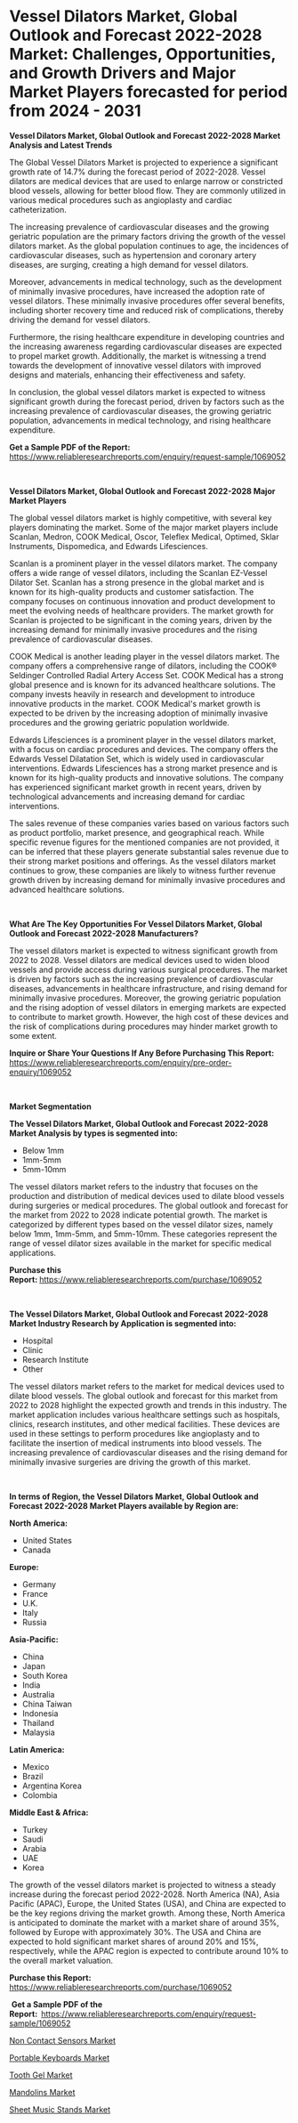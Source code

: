 <p><h1>Vessel Dilators Market, Global Outlook and Forecast 2022-2028 Market: Challenges, Opportunities, and Growth Drivers and Major Market Players forecasted for period from 2024 - 2031</h1></p><p><strong>Vessel Dilators Market, Global Outlook and Forecast 2022-2028 Market Analysis and Latest Trends</strong></p>
<p><p>The Global Vessel Dilators Market is projected to experience a significant growth rate of 14.7% during the forecast period of 2022-2028. Vessel dilators are medical devices that are used to enlarge narrow or constricted blood vessels, allowing for better blood flow. They are commonly utilized in various medical procedures such as angioplasty and cardiac catheterization.</p><p>The increasing prevalence of cardiovascular diseases and the growing geriatric population are the primary factors driving the growth of the vessel dilators market. As the global population continues to age, the incidences of cardiovascular diseases, such as hypertension and coronary artery diseases, are surging, creating a high demand for vessel dilators.</p><p>Moreover, advancements in medical technology, such as the development of minimally invasive procedures, have increased the adoption rate of vessel dilators. These minimally invasive procedures offer several benefits, including shorter recovery time and reduced risk of complications, thereby driving the demand for vessel dilators.</p><p>Furthermore, the rising healthcare expenditure in developing countries and the increasing awareness regarding cardiovascular diseases are expected to propel market growth. Additionally, the market is witnessing a trend towards the development of innovative vessel dilators with improved designs and materials, enhancing their effectiveness and safety.</p><p>In conclusion, the global vessel dilators market is expected to witness significant growth during the forecast period, driven by factors such as the increasing prevalence of cardiovascular diseases, the growing geriatric population, advancements in medical technology, and rising healthcare expenditure.</p></p>
<p><strong>Get a Sample PDF of the Report:&nbsp;</strong> <a href="https://www.reliableresearchreports.com/enquiry/request-sample/1069052">https://www.reliableresearchreports.com/enquiry/request-sample/1069052</a></p>
<p>&nbsp;</p>
<p><strong>Vessel Dilators Market, Global Outlook and Forecast 2022-2028 Major Market Players</strong></p>
<p><p>The global vessel dilators market is highly competitive, with several key players dominating the market. Some of the major market players include Scanlan, Medron, COOK Medical, Oscor, Teleflex Medical, Optimed, Sklar Instruments, Dispomedica, and Edwards Lifesciences.</p><p>Scanlan is a prominent player in the vessel dilators market. The company offers a wide range of vessel dilators, including the Scanlan EZ-Vessel Dilator Set. Scanlan has a strong presence in the global market and is known for its high-quality products and customer satisfaction. The company focuses on continuous innovation and product development to meet the evolving needs of healthcare providers. The market growth for Scanlan is projected to be significant in the coming years, driven by the increasing demand for minimally invasive procedures and the rising prevalence of cardiovascular diseases.</p><p>COOK Medical is another leading player in the vessel dilators market. The company offers a comprehensive range of dilators, including the COOK® Seldinger Controlled Radial Artery Access Set. COOK Medical has a strong global presence and is known for its advanced healthcare solutions. The company invests heavily in research and development to introduce innovative products in the market. COOK Medical's market growth is expected to be driven by the increasing adoption of minimally invasive procedures and the growing geriatric population worldwide.</p><p>Edwards Lifesciences is a prominent player in the vessel dilators market, with a focus on cardiac procedures and devices. The company offers the Edwards Vessel Dilatation Set, which is widely used in cardiovascular interventions. Edwards Lifesciences has a strong market presence and is known for its high-quality products and innovative solutions. The company has experienced significant market growth in recent years, driven by technological advancements and increasing demand for cardiac interventions.</p><p>The sales revenue of these companies varies based on various factors such as product portfolio, market presence, and geographical reach. While specific revenue figures for the mentioned companies are not provided, it can be inferred that these players generate substantial sales revenue due to their strong market positions and offerings. As the vessel dilators market continues to grow, these companies are likely to witness further revenue growth driven by increasing demand for minimally invasive procedures and advanced healthcare solutions.</p></p>
<p>&nbsp;</p>
<p><strong>What Are The Key Opportunities For Vessel Dilators Market, Global Outlook and Forecast 2022-2028 Manufacturers?</strong></p>
<p><p>The vessel dilators market is expected to witness significant growth from 2022 to 2028. Vessel dilators are medical devices used to widen blood vessels and provide access during various surgical procedures. The market is driven by factors such as the increasing prevalence of cardiovascular diseases, advancements in healthcare infrastructure, and rising demand for minimally invasive procedures. Moreover, the growing geriatric population and the rising adoption of vessel dilators in emerging markets are expected to contribute to market growth. However, the high cost of these devices and the risk of complications during procedures may hinder market growth to some extent.</p></p>
<p><strong>Inquire or Share Your Questions If Any Before Purchasing This Report:</strong> <a href="https://www.reliableresearchreports.com/enquiry/pre-order-enquiry/1069052">https://www.reliableresearchreports.com/enquiry/pre-order-enquiry/1069052</a></p>
<p>&nbsp;</p>
<p><strong>Market Segmentation</strong></p>
<p><strong>The Vessel Dilators Market, Global Outlook and Forecast 2022-2028 Market Analysis by types is segmented into:</strong></p>
<p><ul><li>Below 1mm</li><li>1mm-5mm</li><li>5mm-10mm</li></ul></p>
<p><p>The vessel dilators market refers to the industry that focuses on the production and distribution of medical devices used to dilate blood vessels during surgeries or medical procedures. The global outlook and forecast for the market from 2022 to 2028 indicate potential growth. The market is categorized by different types based on the vessel dilator sizes, namely below 1mm, 1mm-5mm, and 5mm-10mm. These categories represent the range of vessel dilator sizes available in the market for specific medical applications.</p></p>
<p><strong>Purchase this Report:&nbsp;</strong><a href="https://www.reliableresearchreports.com/purchase/1069052">https://www.reliableresearchreports.com/purchase/1069052</a></p>
<p>&nbsp;</p>
<p><strong>The Vessel Dilators Market, Global Outlook and Forecast 2022-2028 Market Industry Research by Application is segmented into:</strong></p>
<p><ul><li>Hospital</li><li>Clinic</li><li>Research Institute</li><li>Other</li></ul></p>
<p><p>The vessel dilators market refers to the market for medical devices used to dilate blood vessels. The global outlook and forecast for this market from 2022 to 2028 highlight the expected growth and trends in this industry. The market application includes various healthcare settings such as hospitals, clinics, research institutes, and other medical facilities. These devices are used in these settings to perform procedures like angioplasty and to facilitate the insertion of medical instruments into blood vessels. The increasing prevalence of cardiovascular diseases and the rising demand for minimally invasive surgeries are driving the growth of this market.</p></p>
<p>&nbsp;</p>
<p><strong>In terms of Region, the Vessel Dilators Market, Global Outlook and Forecast 2022-2028 Market Players available by Region are:</strong></p>
<p>
    <p> <strong> North America: </strong>
        <ul>
            <li>United States</li>
            <li>Canada</li>
        </ul>
        </p> 
    <p> <strong> Europe: </strong>
        <ul>
            <li>Germany</li>
            <li>France</li>
            <li>U.K.</li>
            <li>Italy</li>
            <li>Russia</li>
        </ul>
        </p> 
    <p> <strong> Asia-Pacific: </strong>
        <ul>
            <li>China</li>
            <li>Japan</li>
            <li>South Korea</li>
            <li>India</li>
            <li>Australia</li>
            <li>China Taiwan</li>
            <li>Indonesia</li>
            <li>Thailand</li>
            <li>Malaysia</li>
        </ul>
        </p> 
    <p> <strong> Latin America: </strong>
        <ul>
            <li>Mexico</li>
            <li>Brazil</li>
            <li>Argentina Korea</li>
            <li>Colombia</li>
        </ul>
        </p> 
    <p> <strong> Middle East & Africa: </strong>
        <ul>
            <li>Turkey</li>
            <li>Saudi</li>
            <li>Arabia</li>
            <li>UAE</li>
            <li>Korea</li>
        </ul>
    </p>
    </p>
<p><p>The growth of the vessel dilators market is projected to witness a steady increase during the forecast period 2022-2028. North America (NA), Asia Pacific (APAC), Europe, the United States (USA), and China are expected to be the key regions driving the market growth. Among these, North America is anticipated to dominate the market with a market share of around 35%, followed by Europe with approximately 30%. The USA and China are expected to hold significant market shares of around 20% and 15%, respectively, while the APAC region is expected to contribute around 10% to the overall market valuation.</p></p>
<p><strong>Purchase this Report: </strong><a href="https://www.reliableresearchreports.com/purchase/1069052">https://www.reliableresearchreports.com/purchase/1069052</a></p>
<p>&nbsp;<strong>Get a Sample PDF of the Report:&nbsp;&nbsp;</strong><a href="https://www.reliableresearchreports.com/enquiry/request-sample/1069052">https://www.reliableresearchreports.com/enquiry/request-sample/1069052</a></p>
<p><strong></strong></p>
<p><p><a href="https://medium.com/@jessicaholland33/non-contact-sensors-market-report-reveals-the-latest-trends-and-growth-opportunities-of-this-market-78ab579941ab">Non Contact Sensors Market</a></p><p><a href="https://medium.com/@caylawisoky8698/portable-keyboards-market-comprehensive-assessment-by-type-application-and-geography-67ccfc01a6ec">Portable Keyboards Market</a></p><p><a href="https://medium.com/@caylawisoky8698/tooth-gel-nbsp-market-focuses-on-market-share-size-and-projected-forecast-till-2031-64cf8e6dfa44">Tooth Gel Market</a></p><p><a href="https://medium.com/@caylawisoky8698/mandolins-market-trends-forecast-and-competitive-analysis-to-2031-21382003b59e">Mandolins Market</a></p><p><a href="https://medium.com/@caylawisoky8698/sheet-music-stands-market-insight-market-trends-growth-forecasted-from-2024-to-2031-58cbb072eb82">Sheet Music Stands Market</a></p></p>